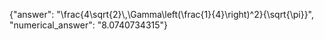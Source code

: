 {"answer": "\\frac{4\\sqrt{2}\\,\\Gamma\\left(\\frac{1}{4}\\right)^2}{\\sqrt{\\pi}}", "numerical_answer": "8.0740734315"}